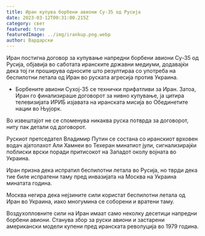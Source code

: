 ```yaml
---
title: Иран купува борбени авиони Су-35 од Русија
date: 2023-03-12T00:31:00.215Z
category: свет
featured: true
featuredImage: ../img/irankup.png.webp
author: Вардарски
---
```


Иран постигна договор за купување напредни борбени авиони Су-35 од Русија, објавија во саботата иранските државни медиуми, додавајќи дека тој ги проширува односите што резултираа со употреба на беспилотни летала од Иран во руската агресија против Украина.

- Борбените авиони Сухој-35 се технички прифатливи за Иран. Затоа, Иран го финализираше договорот за нивно купување, ја цитира телевизијата ИРИБ изјавата на иранската мисија во Обединетите нации во Њујорк.

Во извештајот не се споменува никаква руска потврда за договорот, ниту пак детали од договорот.

Рускиот претседател Владимир Путин се состана со иранскиот врховен водач ајатолахот Али Хамнеи во Техеран минатиот јули, сигнализирајќи поблиски врски поради притисокот на Западот околу војната во Украина.

Иран призна дека испратил беспилотни летала во Русија, но тврди дека тие биле испратени таму пред инвазијата на Москва на Украина минатата година.

Москва негира дека нејзините сили користат беспилотни летала од Иран во Украина, иако многумина се соборени и вратени таму.

Воздухопловните сили на Иран имаат само неколку десетици напредни борбени авиони. Станува збор за руски авиони и застарени американски модели купени пред иранската револуција во 1979 година.

